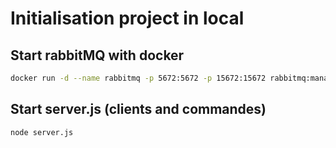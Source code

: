 # Initialisation project in local


## Start rabbitMQ with docker
```bash
docker run -d --name rabbitmq -p 5672:5672 -p 15672:15672 rabbitmq:management
```

## Start server.js (clients and commandes)

```bash
node server.js
```

